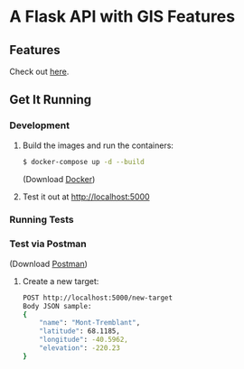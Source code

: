 # A Flask API with GIS Features

## Features

Check out [here](https://github.com/GHGSat/tech-challenge/blob/master/webdev/README.md#challenge-3-observation-management).

## Get It Running

### Development

1. Build the images and run the containers:

    ```sh
    $ docker-compose up -d --build
    ```

    (Download [Docker](https://www.docker.com/products/docker-desktop))


2. Test it out at [http://localhost:5000](http://localhost:5000)

### Running Tests

### Test via Postman

(Download [Postman](https://www.postman.com/downloads/))

1. Create a new target:
    ```sh
    POST http://localhost:5000/new-target
    Body JSON sample:
    {
    	"name": "Mont-Tremblant",
    	"latitude": 68.1185,
    	"longitude": -40.5962,
    	"elevation": -220.23
	}	 
    ```